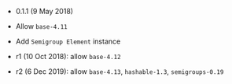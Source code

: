 * 0.1.1 (9 May 2018)

- Allow `base-4.11`
- Add `Semigroup Element` instance

- r1 (10 Oct 2018): allow `base-4.12`
- r2 (6 Dec 2019): allow `base-4.13`, `hashable-1.3`, `semigroups-0.19`
